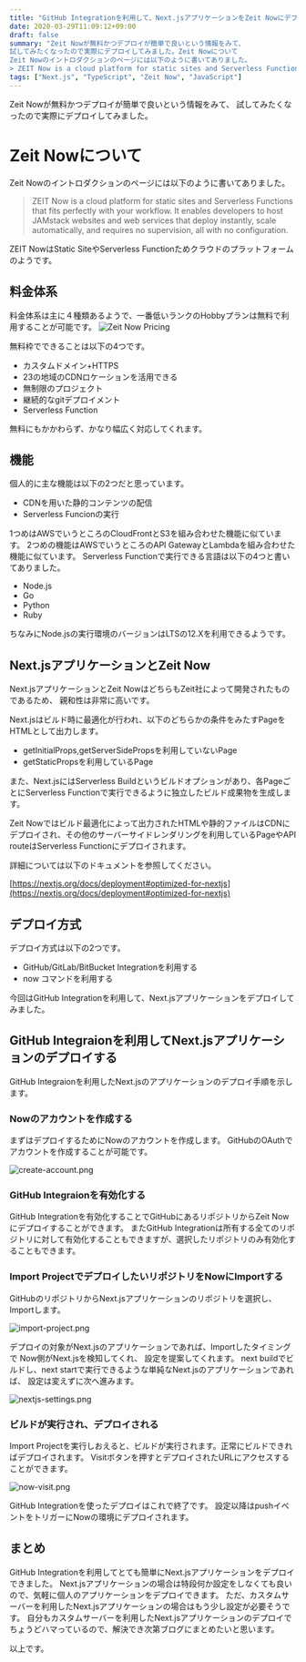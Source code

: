 ```yaml
---
title: "GitHub Integrationを利用して、Next.jsアプリケーションをZeit Nowにデプロイしてみる"
date: 2020-03-29T11:09:12+09:00
draft: false
summary: "Zeit Nowが無料かつデプロイが簡単で良いという情報をみて、
試してみたくなったので実際にデプロイしてみました。Zeit Nowについて
Zeit Nowのイントロダクションのページには以下のように書いてありました。
> ZEIT Now is a cloud platform for static sites and Serverless Functions that fits perfectly with your workflow."
tags: ["Next.js", "TypeScript", "Zeit Now", "JavaScript"] 
---
```


Zeit Nowが無料かつデプロイが簡単で良いという情報をみて、
試してみたくなったので実際にデプロイしてみました。

# Zeit Nowについて

Zeit Nowのイントロダクションのページには以下のように書いてありました。

> ZEIT Now is a cloud platform for static sites and Serverless Functions that fits perfectly with your workflow. 
> It enables developers to host JAMstack websites and web services that deploy instantly, 
> scale automatically, and requires no supervision, all with no configuration.

ZEIT NowはStatic SiteやServerless Functionためクラウドのプラットフォームのようです。

## 料金体系
料金体系は主に４種類あるようで、一番低いランクのHobbyプランは無料で利用することが可能です。
![Zeit Now Pricing](../../zeit-now-price.png)

無料枠でできることは以下の4つです。

- カスタムドメイン+HTTPS
- 23の地域のCDNロケーションを活用できる
- 無制限のプロジェクト
- 継続的なgitデプロイメント
- Serverless Function

無料にもかかわらず、かなり幅広く対応してくれます。

## 機能
個人的に主な機能は以下の2つだと思っています。

- CDNを用いた静的コンテンツの配信
- Serverless Funcionの実行

1つめはAWSでいうところのCloudFrontとS3を組み合わせた機能に似ています。
2つめの機能はAWSでいうところのAPI GatewayとLambdaを組み合わせた機能に似ています。
Serverless Functionで実行できる言語は以下の4つと書いてありました。

- Node.js
- Go
- Python
- Ruby

ちなみにNode.jsの実行環境のバージョンはLTSの12.Xを利用できるようです。

## Next.jsアプリケーションとZeit Now
Next.jsアプリケーションとZeit NowはどちらもZeit社によって開発されたものであるため、
親和性は非常に高いです。

Next.jsはビルド時に最適化が行われ、以下のどちらかの条件をみたすPageをHTMLとして出力します。

- getInitialProps,getServerSidePropsを利用していないPage
- getStaticPropsを利用しているPage

また、Next.jsにはServerless Buildというビルドオプションがあり、各PageごとにServerless Functionで実行できるように独立したビルド成果物を生成します。

Zeit Nowではビルド最適化によって出力されたHTMLや静的ファイルはCDNにデプロイされ、その他のサーバーサイドレンダリングを利用しているPageやAPI routeはServerless Functionにデプロイされます。

詳細については以下のドキュメントを参照してください。

[https://nextjs.org/docs/deployment#optimized-for-nextjs](https://nextjs.org/docs/deployment#optimized-for-nextjs)

## デプロイ方式

デプロイ方式は以下の2つです。

- GitHub/GitLab/BitBucket Integrationを利用する
- now コマンドを利用する

今回はGitHub Integrationを利用して、Next.jsアプリケーションをデプロイしてみました。

## GitHub Integraionを利用してNext.jsアプリケーションのデプロイする
GitHub Integraionを利用したNext.jsのアプリケーションのデプロイ手順を示します。

### Nowのアカウントを作成する
まずはデプロイするためにNowのアカウントを作成します。
GitHubのOAuthでアカウントを作成することが可能です。

![create-account.png](../../create-account.png)

### GitHub Integraionを有効化する
GitHub Integrationを有効化することでGitHubにあるリポジトリからZeit Nowにデプロイすることができます。
またGitHub Integrationは所有する全てのリポジトリに対して有効化することもできますが、選択したリポジトリのみ有効化することもできます。

### Import ProjectでデプロイしたいリポジトリをNowにImportする
GitHubのリポジトリからNext.jsアプリケーションのリポジトリを選択し、Importします。

![import-project.png](../../import-project.png)

デプロイの対象がNext.jsのアプリケーションであれば、Importしたタイミングで Now側がNext.jsを検知してくれ、
設定を提案してくれます。
next buildでビルドし、next startで実行できるような単純なNext.jsのアプリケーションであれば、
設定は変えずに次へ進みます。

![nextjs-settings.png](../../nextjs-settings.png)

### ビルドが実行され、デプロイされる
Import Projectを実行しおえると、ビルドが実行されます。正常にビルドできればデプロイされます。
Visitボタンを押すとデプロイされたURLにアクセスすることができます。

![now-visit.png](../../now-visit/png)

GitHub Integrationを使ったデプロイはこれで終了です。
設定以降はpushイベントをトリガーにNowの環境にデプロイされます。

## まとめ

GitHub Integrationを利用してとても簡単にNext.jsアプリケーションをデプロイできました。
Next.jsアプリケーションの場合は特段何か設定をしなくても良いので、気軽に個人のアプリケーションをデプロイできます。
ただ、カスタムサーバーを利用したNext.jsアプリケーションの場合はもう少し設定が必要そうです。
自分もカスタムサーバーを利用したNext.jsアプリケーションのデプロイでちょうどハマっているので、解決でき次第ブログにまとめたいと思います。

以上です。
